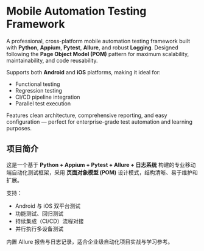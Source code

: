 # Mobile Automation Testing Framework

A professional, cross-platform mobile automation testing framework built with **Python**, **Appium**, **Pytest**, **Allure**, and robust **Logging**. Designed following the **Page Object Model (POM)** pattern for maximum scalability, maintainability, and code reusability.

Supports both **Android** and **iOS** platforms, making it ideal for:
- Functional testing
- Regression testing
- CI/CD pipeline integration
- Parallel test execution

Features clean architecture, comprehensive reporting, and easy configuration — perfect for enterprise-grade test automation and learning purposes.


## 项目简介

这是一个基于 **Python + Appium + Pytest + Allure + 日志系统** 构建的专业移动端自动化测试框架，采用 **页面对象模型 (POM)** 设计模式，结构清晰、易于维护和扩展。

支持：
- Android 与 iOS 双平台测试
- 功能测试、回归测试
- 持续集成（CI/CD）流程对接
- 并行执行多设备测试

内置 Allure 报告与日志记录，适合企业级自动化项目实战与学习参考。
